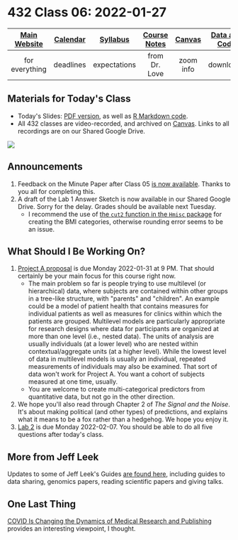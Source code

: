 # 432 Class 06: 2022-01-27

[Main Website](https://thomaselove.github.io/432/) | [Calendar](https://thomaselove.github.io/432/calendar.html) | [Syllabus](https://thomaselove.github.io/432-2022-syllabus/) | [Course Notes](https://thomaselove.github.io/432-notes/) | [Canvas](https://canvas.case.edu) | [Data and Code](https://github.com/THOMASELOVE/432-data) | [Sources](https://github.com/THOMASELOVE/432-2022/tree/main/references) | [Contact Us](https://thomaselove.github.io/432/contact.html)
:-----------: | :--------------: | :----------: | :---------: | :-------------: | :-----------: | :------------: | :-------------:
for everything | deadlines | expectations | from Dr. Love | zoom info | downloads | read/watch | need help?

## Materials for Today's Class

- Today's Slides: [PDF version](https://github.com/THOMASELOVE/432-2022/blob/main/classes/class06/432_2022_slides06.pdf), as well as [R Markdown code](https://github.com/THOMASELOVE/432-2022/blob/main/classes/class06/432_2022_slides06.Rmd). 
- All 432 classes are video-recorded, and archived on [Canvas](https://canvas.case.edu). Links to all recordings are on our Shared Google Drive.

![](https://github.com/THOMASELOVE/432-2022/blob/main/classes/class06/figures/son2019.png)

## Announcements

1. Feedback on the Minute Paper after Class 05 [is now available](https://bit.ly/432-2022-min-05-feedback). Thanks to you all for completing this.
2. A draft of the Lab 1 Answer Sketch is now available in our Shared Google Drive. Sorry for the delay. Grades should be available next Tuesday.
    - I recommend the use of [the `cut2` function in the `Hmisc` package](https://search.r-project.org/CRAN/refmans/Hmisc/html/cut2.html) for creating the BMI categories, otherwise rounding error seems to be an issue.

## What Should I Be Working On?

1. [Project A proposal](https://github.com/THOMASELOVE/432-2022/tree/main/projectA) is due Monday 2022-01-31 at 9 PM. That should certainly be your main focus for this course right now.
    - The main problem so far is people trying to use multilevel (or hierarchical) data, where subjects are contained within other groups in a tree-like structure, with "parents" and "children". An example could be a model of patient health that contains measures for individual patients as well as measures for clinics within which the patients are grouped. Multilevel models are particularly appropriate for research designs where data for participants are organized at more than one level (i.e., nested data). The units of analysis are usually individuals (at a lower level) who are nested within contextual/aggregate units (at a higher level). While the lowest level of data in multilevel models is usually an individual, repeated measurements of individuals may also be examined. That sort of data won't work for Project A. You want a cohort of subjects measured at one time, usually.
    - You are welcome to create multi-categorical predictors from quantitative data, but not go in the other direction.
2. We hope you'll also read through Chapter 2 of *The Signal and the Noise*. It's about making political (and other types) of predictions, and explains what it means to be a fox rather than a hedgehog. We hope you enjoy it.
3. [Lab 2](https://github.com/THOMASELOVE/432-2022/tree/main/labs/lab02) is due Monday 2022-02-07. You should be able to do all five questions after today's class.

## More from Jeff Leek

Updates to some of Jeff Leek's Guides [are found here](https://github.com/search?q=user%3Ajtleek+guides), including guides to data sharing, genomics papers, reading scientific papers and giving talks.

## One Last Thing

[COVID Is Changing the Dynamics of Medical Research and Publishing](https://www.medpagetoday.com/opinion/second-opinions/96786) provides an interesting viewpoint, I thought.

